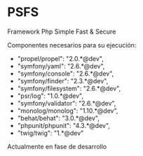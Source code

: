 PSFS
====
Framework Php Simple Fast & Secure

Componentes necesarios para su ejecución:

* "propel/propel": "2.0.*@dev",
* "symfony/yaml": "2.6.*@dev",
* "symfony/console": "2.6.*@dev",
* "symfony/finder": "2.3.*@dev",
* "symfony/filesystem": "2.6.*@dev",
* "psr/log": "1.0.*@dev",
* "symfony/validator": "2.6.*@dev",
* "monolog/monolog": "1.10.*@dev",
* "behat/behat": "3.0.*@dev",
* "phpunit/phpunit": "4.3.*@dev",
* "twig/twig": "1.*@dev"

Actualmente en fase de desarrollo
